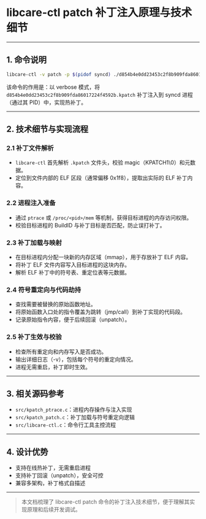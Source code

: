 # libcare-ctl patch 补丁注入原理与技术细节

---

## 1. 命令说明

```sh
libcare-ctl -v patch -p $(pidof syncd) ./d854b4e0dd23453c2f8b909fda86017224f4592b.kpatch
```

该命令的作用是：以 verbose 模式，将 `d854b4e0dd23453c2f8b909fda86017224f4592b.kpatch` 补丁注入到 syncd 进程（通过其 PID）中，实现热补丁。

---

## 2. 技术细节与实现流程

### 2.1 补丁文件解析
- `libcare-ctl` 首先解析 `.kpatch` 文件头，校验 magic（KPATCH1\0）和元数据。
- 定位到文件内部的 ELF 区段（通常偏移 0x1f8），提取出实际的 ELF 补丁内容。

### 2.2 进程注入准备
- 通过 `ptrace` 或 `/proc/<pid>/mem` 等机制，获得目标进程的内存访问权限。
- 校验目标进程的 BuildID 与补丁目标是否匹配，防止误打补丁。

### 2.3 补丁加载与映射
- 在目标进程内分配一块新的内存区域（mmap），用于存放补丁 ELF 内容。
- 将补丁 ELF 文件内容写入目标进程的这块内存。
- 解析 ELF 补丁中的符号表、重定位表等元数据。

### 2.4 符号重定向与代码劫持
- 查找需要被替换的原始函数地址。
- 将原始函数入口处的指令覆盖为跳转（jmp/call）到补丁实现的代码段。
- 记录原始指令内容，便于后续回滚（unpatch）。

### 2.5 补丁生效与校验
- 检查所有重定向和内存写入是否成功。
- 输出详细日志（-v），包括每个符号的重定向情况。
- 进程无需重启，补丁即时生效。

---

## 3. 相关源码参考
- `src/kpatch_ptrace.c`：进程内存操作与注入实现
- `src/kpatch_patch.c`：补丁加载与符号重定向逻辑
- `src/libcare-ctl.c`：命令行工具主控流程

---

## 4. 设计优势
- 支持在线热补丁，无需重启进程
- 支持补丁回滚（unpatch），安全可控
- 兼容多架构，补丁格式自描述

---

> 本文档梳理了 libcare-ctl patch 命令的补丁注入技术细节，便于理解其实现原理和后续开发调试。
